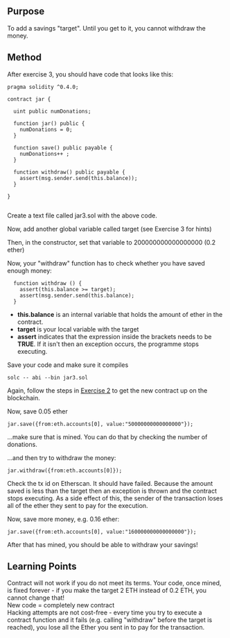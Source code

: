 ## Purpose

To add a savings "target". Until you get to it, you cannot withdraw the money.

## Method

After exercise 3, you should have code that looks like this:

```
pragma solidity ^0.4.0;

contract jar {
  
  uint public numDonations; 

  function jar() public {
    numDonations = 0;
  }

  function save() public payable {
    numDonations++ ;
  }

  function withdraw() public payable {
    assert(msg.sender.send(this.balance));
  }

}


```

Create a text file called jar3.sol with the above code.

Now, add another global variable called target (see Exercise 3 for hints)

Then, in the constructor, set that variable to 200000000000000000  (0.2 ether)

Now, your "withdraw" function has to check whether you have saved enough money:

```
  function withdraw () {
    assert(this.balance >= target);
    assert(msg.sender.send(this.balance);
  }
```
- **this.balance** is an internal variable that holds the amount of ether in the contract.  
- **target** is your local variable with the target
- **assert** indicates that the expression inside the brackets needs to be **TRUE**. If it isn't then an exception occurs, the programme stops executing.

Save your code and make sure it compiles

    solc -- abi --bin jar3.sol

Again, follow the steps in [Exercise 2](https://gist.github.com/danmermel/66c87ffb1b6174999762c45d5251ffdf) to get the new contract up on the blockchain.

Now, save 0.05 ether

    jar.save({from:eth.accounts[0], value:"50000000000000000"});

...make sure that is mined. You can do that by checking the number of donations.

...and then try to withdraw the money:

    jar.withdraw({from:eth.accounts[0]});

Check the tx id on Etherscan. It should have failed.  Because the amount saved is less than the target then an exception is thrown and the contract stops executing. 
As a side effect of this, the sender of the transaction loses all of the ether they sent to pay for the execution.

Now, save more money, e.g. 0.16 ether:

    jar.save({from:eth.accounts[0], value:"160000000000000000"});
    
After that has mined, you should be able to withdraw your savings!

## Learning Points

Contract will not work if you do not meet its terms. Your code, once mined, is fixed forever - if you make the target 2 ETH instead of 0.2 ETH, you cannot change that!  
New code = completely new contract  
Hacking attempts are not cost-free - every time you try to execute a contract function and it fails (e.g. calling "withdraw" before the target is reached), you lose all the Ether you sent in to pay for the transaction.
